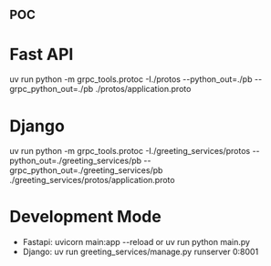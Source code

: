## POC

# Fast API
uv run python -m grpc_tools.protoc -I./protos --python_out=./pb --grpc_python_out=./pb ./protos/application.proto

# Django
uv run python -m grpc_tools.protoc -I./greeting_services/protos --python_out=./greeting_services/pb --grpc_python_out=./greeting_services/pb ./greeting_services/protos/application.proto

# Development Mode
- Fastapi: uvicorn main:app --reload or uv run python main.py
- Django: uv run greeting_services/manage.py runserver 0:8001
